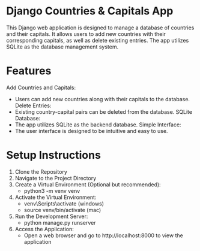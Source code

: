 # Django Countries & Capitals App

This Django web application is designed to manage a database of countries and their capitals. It allows users to add new countries with their corresponding capitals, as well as delete existing entries. The app utilizes SQLite as the database management system.

# Features

Add Countries and Capitals: 
- Users can add new countries along with their capitals to the database.
Delete Entries:
- Existing country-capital pairs can be deleted from the database.
SQLite Database:
- The app utilizes SQLite as the backend database.
Simple Interface:
- The user interface is designed to be intuitive and easy to use.

# Setup Instructions

1. Clone the Repository
2. Navigate to the Project Directory
3. Create a Virtual Environment (Optional but recommended):
   - python3 -m venv venv
4. Activate the Virtual Environment:
   - venv\Scripts\activate (windows)
   - source venv/bin/activate (mac)
5. Run the Development Server:
   - python manage.py runserver
6. Access the Application:
   - Open a web browser and go to http://localhost:8000 to view the application
      
   



